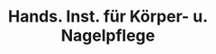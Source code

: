 ---
title: "Hands. Inst. für Körper- u. Nagelpflege"
url: /aalen/hands-inst-fuer-koerper-u-nagelpflege/
shop: Kosmetik
---